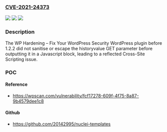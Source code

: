 ### [CVE-2021-24373](https://cve.mitre.org/cgi-bin/cvename.cgi?name=CVE-2021-24373)
![](https://img.shields.io/static/v1?label=Product&message=WP%20Hardening%20%E2%80%93%20Fix%20Your%20WordPress%20Security&color=blue)
![](https://img.shields.io/static/v1?label=Version&message=1.2.2%3C%201.2.2%20&color=brighgreen)
![](https://img.shields.io/static/v1?label=Vulnerability&message=CWE-79%20Cross-site%20Scripting%20(XSS)&color=brighgreen)

### Description

The WP Hardening – Fix Your WordPress Security WordPress plugin before 1.2.2 did not sanitise or escape the historyvalue GET parameter before outputting it in a Javascript block, leading to a reflected Cross-Site Scripting issue.

### POC

#### Reference
- https://wpscan.com/vulnerability/fcf17278-609f-4f75-8a87-9b4579dee1c8

#### Github
- https://github.com/20142995/nuclei-templates


